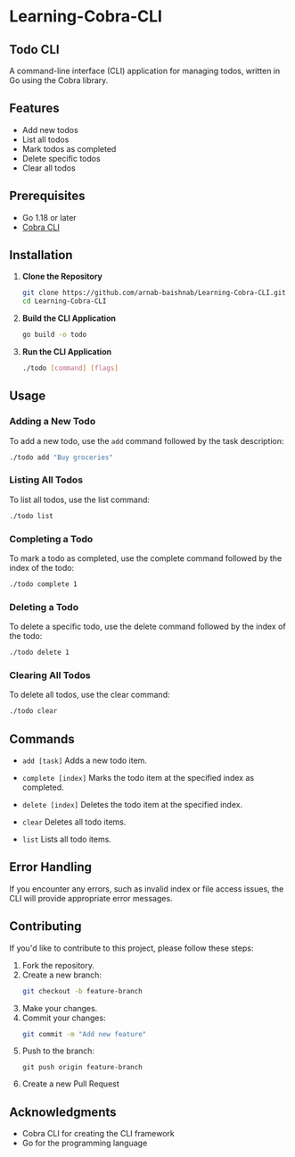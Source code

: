 # Learning-Cobra-CLI

## Todo CLI

A command-line interface (CLI) application for managing todos, written in Go using the Cobra library.

## Features

- Add new todos
- List all todos
- Mark todos as completed
- Delete specific todos
- Clear all todos

## Prerequisites

- Go 1.18 or later
- [Cobra CLI](https://github.com/spf13/cobra)

## Installation

1. **Clone the Repository**

   ```sh
   git clone https://github.com/arnab-baishnab/Learning-Cobra-CLI.git
   cd Learning-Cobra-CLI
   ```
2. **Build the CLI Application**
   ```sh
   go build -o todo
   ```
3. **Run the CLI Application**
   ```sh
   ./todo [command] [flags]
   ```
## Usage

### Adding a New Todo

To add a new todo, use the `add` command followed by the task description:

```sh
./todo add "Buy groceries"
```

### Listing All Todos

To list all todos, use the list command:

```sh
./todo list
```
### Completing a Todo

To mark a todo as completed, use the complete command followed by the index of the todo:

```sh
./todo complete 1
```

### Deleting a Todo

To delete a specific todo, use the delete command followed by the index of the todo:

```sh
./todo delete 1
```


### Clearing All Todos

To delete all todos, use the clear command:

```sh
./todo clear
```


## Commands

 - `add [task]`
Adds a new todo item.

- `complete [index]`
Marks the todo item at the specified index as completed.

- `delete [index]`
Deletes the todo item at the specified index.

- `clear`
Deletes all todo items.

- `list`
Lists all todo items.


## Error Handling

If you encounter any errors, such as invalid index or file access issues, the CLI will provide appropriate error messages.

## Contributing

If you'd like to contribute to this project, please follow these steps:

1. Fork the repository.
2. Create a new branch:
   ```sh
   git checkout -b feature-branch
   ```
3. Make your changes.
4. Commit your changes:
   ```sh 
   git commit -m "Add new feature"
   ```
5. Push to the branch:
   ```
   git push origin feature-branch
   ```
6. Create a new Pull Request


## Acknowledgments
   - Cobra CLI for creating the CLI framework
   - Go for the programming language
